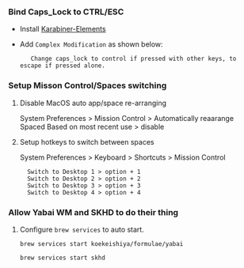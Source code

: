 ### Bind Caps_Lock to CTRL/ESC
  * Install [Karabiner-Elements](https://pqrs.org/osx/ka)
  * Add `Complex Modification` as shown below:

    ```
       Change caps_lock to control if pressed with other keys, to escape if pressed alone.
    ```


### Setup Misson Control/Spaces switching
1. Disable MacOS auto app/space re-arranging

    System Preferences > Mission Control > Automatically reaarange Spaced Based on most recent use > disable

2. Setup hotkeys to switch between spaces

    System Preferences > Keyboard > Shortcuts > Mission Control

    ```
      Switch to Desktop 1 > option + 1
      Switch to Desktop 2 > option + 2
      Switch to Desktop 3 > option + 3
      Switch to Desktop 4 > option + 4
    ```

### Allow Yabai WM and SKHD to do their thing
1. Configure `brew services` to auto start.

    `brew services start koekeishiya/formulae/yabai`

    `brew services start skhd`
